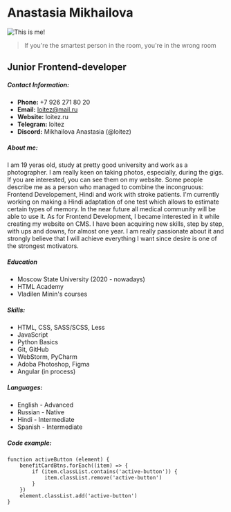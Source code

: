 # Anastasia Mikhailova

![This is me!](https://avatars.githubusercontent.com/u/87999189?v=4)

> If you're the smartest person in the room, you're in the wrong room

## Junior Frontend-developer

##### Contact Information:
- **Phone:** +7 926 271 80 20
- **Email:** loitez@mail.ru
- **Website:** loitez.ru
- **Telegram:** loitez
- **Discord:** Mikhailova Anastasia (@loitez)

##### About me:
I am 19 yeras old, study at pretty good university and work as a photographer. I am really keen on taking photos, especially, during the gigs. If you are interested, you can see them on my website. 
Some people describe me as a person who managed to combine the incongruous: Frontend Developement, Hindi and work with stroke patients. 
I'm currently working on making a Hindi adaptation of one test which allows to estimate certain types of memory. In the near future all medical community will be able to use it.
As for Frontend Development, I became interested in it while creating my website on CMS. I have been acquiring new skills, step by step, with ups and downs, for almost one year. I am really passionate about it and strongly believe that I will achieve everything I want since desire is one of the strongest motivators. 


##### Education
- Moscow State University (2020 - nowadays)
- HTML Academy
- Vladilen Minin's courses

##### Skills: 
- HTML, CSS, SASS/SCSS, Less
- JavaScript
- Python Basics
- Git, GitHub
- WebStorm, PyCharm
- Adoba Photoshop, Figma
- Angular (in process)

##### Languages:
- English - Advanced
- Russian - Native
- Hindi - Intermediate
- Spanish - Intermediate

##### Code example: 

```
function activeButton (element) {
    benefitCardBtns.forEach((item) => {
        if (item.classList.contains('active-button')) {
            item.classList.remove('active-button')
        }
    })
    element.classList.add('active-button')
}
```
